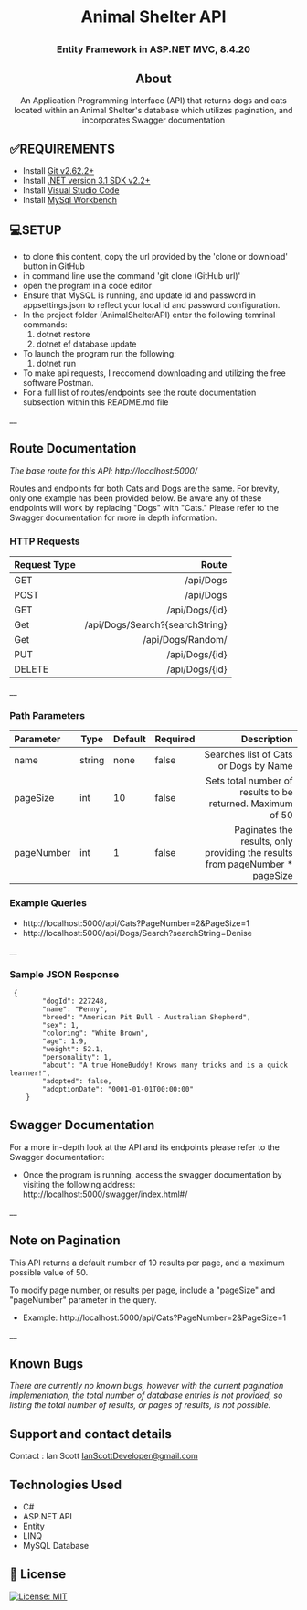 # <h1 align = "center"> Animal Shelter API

## <h3 align = "center"> Entity Framework in ASP.NET MVC, 8.4.20

## <h2 align = "center"> About

<p align = "center"> An Application Programming Interface (API) that returns dogs and cats located within an Animal Shelter's database which utilizes pagination, and incorporates Swagger documentation

## **✅REQUIREMENTS**
* Install [Git v2.62.2+](https://git-scm.com/downloads/)
* Install [.NET version 3.1 SDK v2.2+](https://dotnet.microsoft.com/download/dotnet-core/2.2)
* Install [Visual Studio Code](https://code.visualstudio.com/)
* Install [MySql Workbench](https://www.mysql.com/products/workbench/)

## **💻SETUP**
* to clone this content, copy the url provided by the 'clone or download' button in GitHub
* in command line use the command 'git clone (GitHub url)'
* open the program in a code editor
* Ensure that MySQL is running, and update id and password in appsettings.json to reflect your local id and password configuration.
* In the project folder (AnimalShelterAPI) enter the following temrinal commands:
  1. dotnet restore
  2. dotnet ef database update
* To launch the program run the following:
  1. dotnet run
* To make api requests, I reccomend downloading and utilizing the free software Postman. 
* For a full list of routes/endpoints see the route documentation subsection within this README.md file

__

## Route Documentation

_The base route for this API: http://localhost:5000/_

Routes and endpoints for both Cats and Dogs are the same. For brevity, only one example has been provided below. Be aware any of these endpoints will work by replacing "Dogs" with "Cats." Please refer to the Swagger documentation for more in depth information.  

### HTTP Requests

| Request Type  | Route |
| :---------- | -----: |
| GET| /api/Dogs| 
| POST | /api/Dogs| 
| GET | /api/Dogs/{id}|
|Get| /api/Dogs/Search?{searchString}
|Get| /api/Dogs/Random/ 
| PUT | /api/Dogs/{id}| 
| DELETE| /api/Dogs/{id}| 

__

### Path Parameters

| Parameter   | Type | Default | Required | Description |
| :---------- | ----- | ----- |----- |-----: |
|name | string | none | false | Searches list of Cats or Dogs by Name |
|pageSize | int | 10 | false | Sets total number of results to be returned. Maximum of 50 |
|pageNumber | int | 1 | false | Paginates the results, only providing the results from pageNumber * pageSize |

### Example Queries
 * http://localhost:5000/api/Cats?PageNumber=2&PageSize=1
 * http://localhost:5000/api/Dogs/Search?searchString=Denise

__

 ### Sample JSON Response
```
 {
        "dogId": 227248,
        "name": "Penny",
        "breed": "American Pit Bull - Australian Shepherd",
        "sex": 1,
        "coloring": "White Brown",
        "age": 1.9,
        "weight": 52.1,
        "personality": 1,
        "about": "A true HomeBuddy! Knows many tricks and is a quick learner!",
        "adopted": false,
        "adoptionDate": "0001-01-01T00:00:00"
    }
```


## Swagger Documentation

For a more in-depth look at the API and its endpoints please refer to the Swagger documentation:
  * Once the program is running, access the swagger documentation by visiting the following address:
    http://localhost:5000/swagger/index.html#/

__

## Note on Pagination

This API returns a default number of 10 results per page, and a maximum possible value of 50.

To modify page number, or results per page, include a "pageSize" and "pageNumber" parameter in the query.
  * Example: http://localhost:5000/api/Cats?PageNumber=2&PageSize=1

__


## Known Bugs

_There are currently no known bugs, however with the current pagination implementation, the total number of database entries is not provided, so listing the total number of results, or pages of results, is not possible._

## Support and contact details

Contact : Ian Scott IanScottDeveloper@gmail.com

## Technologies Used

* C#
* ASP.NET API
* Entity
* LINQ
* MySQL Database


## **📘 License**
[![License: MIT](https://img.shields.io/badge/License-MIT-yellow.svg)](https://opensource.org/licenses/MIT)
